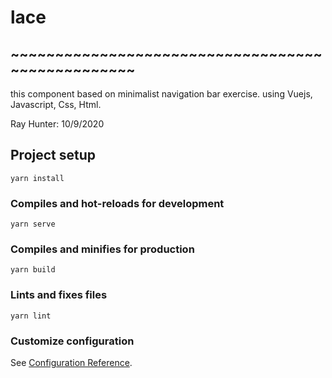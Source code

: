 # lace

## ~~~~~~~~~~~~~~~~~~~~~~~~~~~~~~~~~~~~~~~~~~~~~~~~~
this component based on minimalist navigation bar exercise.
using Vuejs, Javascript, Css, Html.

Ray Hunter: 10/9/2020 

## Project setup
```
yarn install
```

### Compiles and hot-reloads for development
```
yarn serve
```

### Compiles and minifies for production
```
yarn build
```

### Lints and fixes files
```
yarn lint
```

### Customize configuration
See [Configuration Reference](https://cli.vuejs.org/config/).
